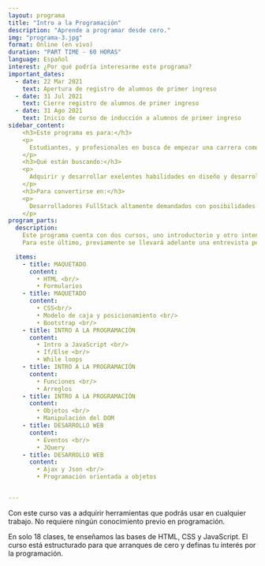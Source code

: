 ```yaml
---
layout: programa
title: "Intro a la Programación"
description: "Aprende a programar desde cero."
img: "programa-3.jpg"
format: Online (en vivo)
duration: "PART TIME - 60 HORAS"
language: Español
interest: ¿Por qué podría interesarme este programa?
important_dates:
  - date: 22 Mar 2021
    text: Apertura de registro de alumnos de primer ingreso
  - date: 31 Jul 2021
    text: Cierre registro de alumnos de primer ingreso
  - date: 31 Ago 2021
    text: Inicio de curso de inducción a alumnos de primer ingreso
sidebar_content:
    <h3>Este programa es para:</h3>
    <p>
      Estudiantes, y profesionales en busca de empezar una carrera como programador.
    </p>
    <h3>Qué están buscando:</h3>
    <p>
      Adquirir y desarrollar exelentes habilidades en diseño y desarrollo de web.
    </p>
    <h3>Para convertirse en:</h3>
    <p>
      Desarrolladores FullStack altamente demandados con posibilidades de trabajar en un mercado global que ofrece los mejores sueldos.
    </p>
program_parts:
  description:
    Este programa cuenta con dos cursos, uno introductorio y otro intensivo.
    Para este último, previamente se llevará adelante una entrevista personal.

  items:
    - title: MAQUETADO
      content:
        • HTML <br/>
        • Formularios
    - title: MAQUETADO
      content:
        • CSS<br/>
        • Modelo de caja y posicionamiento <br/>
        • Bootstrap <br/>
    - title: INTRO A LA PROGRAMACIÓN
      content:
        • Intro a JavaScript <br/>
        • If/Else <br/>
        • While loops
    - title: INTRO A LA PROGRAMACIÓN 
      content:
        • Funciones <br/>
        • Arreglos
    - title: INTRO A LA PROGRAMACIÓN
      content:
        • Objetos <br/>
        • Manipulación del DOM
    - title: DESARROLLO WEB
      content:
        • Eventos <br/>
        • JQuery
    - title: DESARROLLO WEB
      content:
        • Ajax y Json <br/>
        • Programación orientada a objetos


---
```

Con este curso vas a adquirir herramientas que podrás usar en cualquier trabajo.
No requiere ningún conocimiento previo en programación.


En solo 18 clases, te enseñamos las bases de HTML, CSS y JavaScript. El curso
está estructurado para que arranques de cero y definas tu interés por la
programación.
